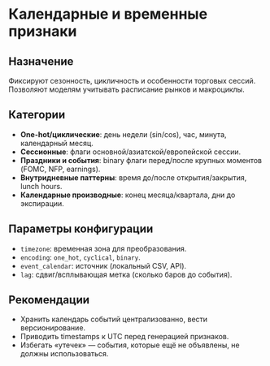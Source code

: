 # Календарные и временные признаки

## Назначение
Фиксируют сезонность, цикличность и особенности торговых сессий. Позволяют моделям учитывать расписание рынков и макроциклы.

## Категории
- **One-hot/циклические**: день недели (sin/cos), час, минута, календарный месяц.
- **Сессионные**: флаги основной/азиатской/европейской сессии.
- **Праздники и события**: binary флаги перед/после крупных моментов (FOMC, NFP, earnings).
- **Внутридневные паттерны**: время до/после открытия/закрытия, lunch hours.
- **Календарные производные**: конец месяца/квартала, дни до экспирации.

## Параметры конфигурации
- `timezone`: временная зона для преобразования.
- `encoding`: `one_hot`, `cyclical`, `binary`.
- `event_calendar`: источник (локальный CSV, API).
- `lag`: сдвиг/всплывающая метка (сколько баров до события).

## Рекомендации
- Хранить календарь событий централизованно, вести версионирование.
- Приводить timestamps к UTC перед генерацией признаков.
- Избегать «утечек» — события, которые ещё не объявлены, не должны использоваться.
